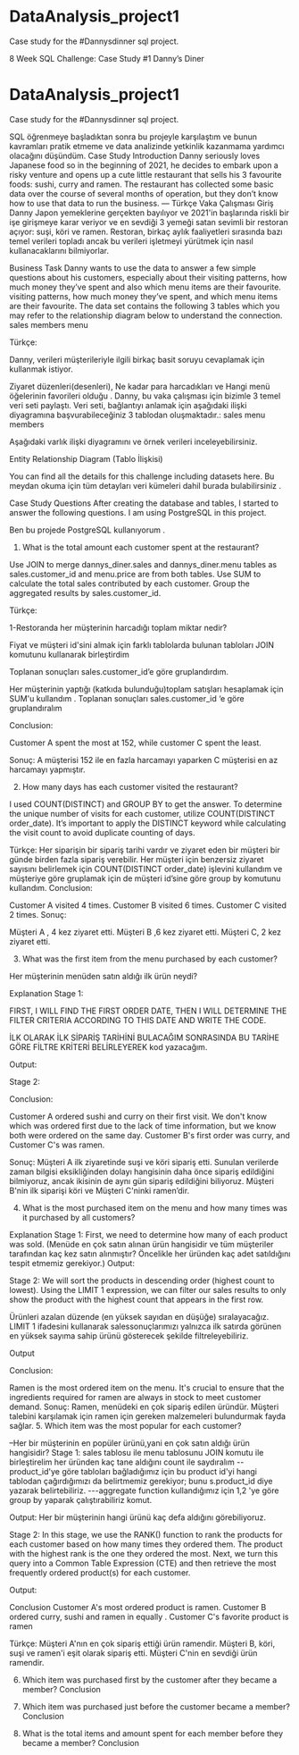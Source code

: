 # DataAnalysis_project1
Case study  for the #Dannysdinner sql project.

8 Week SQL Challenge: Case Study #1 Danny’s Diner

# DataAnalysis_project1

Case study  for the #Dannysdinner sql project.

SQL öğrenmeye başladıktan sonra bu projeyle  karşılaştım ve bunun kavramları pratik etmeme ve data analizinde yetkinlik kazanmama yardımcı olacağını düşündüm.
Case Study Introduction
Danny seriously loves Japanese food so in the beginning of 2021, he decides to embark upon a risky venture and opens up a cute little restaurant that sells his 3 favourite foods: sushi, curry and ramen.
The restaurant has collected some basic data over the course of several months of operation, but they don’t know how to use that data to run the business.
—
Türkçe
Vaka Çalışması Giriş
Danny Japon yemeklerine gerçekten bayılıyor ve 2021'in başlarında riskli bir işe girişmeye karar veriyor ve en sevdiği 3 yemeği satan sevimli bir restoran açıyor: suşi, köri ve ramen.
Restoran, birkaç aylık faaliyetleri sırasında bazı temel verileri topladı ancak bu verileri işletmeyi yürütmek için nasıl kullanacaklarını bilmiyorlar.

Business Task
Danny wants to use the data to answer a few simple questions about his customers, especially about their visiting patterns, how much money they’ve spent and also which menu items are their favourite.
visiting patterns,
how much money they’ve spent, and
which menu items are their favourite.
The data set contains the following 3 tables which you may refer to the relationship diagram below to understand the connection.
sales
members
menu







Türkçe:

Danny, verileri müşterileriyle ilgili birkaç basit soruyu cevaplamak için kullanmak istiyor. 

Ziyaret düzenleri(desenleri),
Ne kadar para harcadıkları ve
Hangi menü öğelerinin favorileri olduğu .
Danny, bu vaka çalışması için bizimle 3 temel veri seti paylaştı.
Veri seti, bağlantıyı anlamak için aşağıdaki ilişki diyagramına başvurabileceğiniz 3 tablodan oluşmaktadır.:
sales
menu
members


Aşağıdaki varlık ilişki diyagramını ve örnek verileri inceleyebilirsiniz.






Entity Relationship Diagram
(Tablo İlişkisi)




You can find all the details for this challenge including datasets here.
Bu meydan okuma için tüm detayları veri kümeleri dahil burada bulabilirsiniz .







Case Study Questions
After creating the database and tables, I started to answer the following questions.
I am using PostgreSQL in this project.

Ben bu projede PostgreSQL kullanıyorum .
1. What is the total amount each customer spent at the restaurant?


Use JOIN to merge dannys_diner.sales and dannys_diner.menu tables as sales.customer_id and menu.price are from both tables.
Use SUM to calculate the total sales contributed by each customer.
Group the aggregated results by sales.customer_id.


Türkçe:


1-Restoranda her müşterinin harcadığı toplam miktar nedir?




Fiyat ve müşteri id'sini almak için farklı tablolarda bulunan tabloları JOIN komutunu kullanarak birleştirdim 


Toplanan sonuçları sales.customer_id’e göre gruplandırdım.


Her müşterinin yaptığı (katkıda bulunduğu)toplam satışları hesaplamak için SUM'u kullandım .
Toplanan sonuçları sales.customer_id ‘e göre gruplandıralım 





Conclusion:


Customer A spent the most at 152, while customer C spent the least.

Sonuç:
A müşterisi 152  ile en fazla harcamayı yaparken C müşterisi en az harcamayı yapmıştır.


2. How many days has each customer visited the restaurant?

I used COUNT(DISTINCT) and GROUP BY to get the answer.
To determine the unique number of visits for each customer, utilize COUNT(DISTINCT order_date). It’s important to apply the DISTINCT keyword while calculating the visit count to avoid duplicate counting of days. 


Türkçe:
Her siparişin bir sipariş tarihi vardır ve ziyaret eden bir müşteri bir günde birden fazla sipariş verebilir.
Her müşteri için benzersiz ziyaret sayısını belirlemek için COUNT(DISTINCT order_date) işlevini kullandım ve müşteriye göre gruplamak için de müşteri id’sine göre group by komutunu kullandım.
Conclusion:


Customer A visited 4 times.
Customer B visited 6 times.
Customer C visited 2 times.
Sonuç:

Müşteri A , 4 kez ziyaret etti.
Müşteri B ,6 kez ziyaret etti.
Müşteri C,  2 kez ziyaret etti.




3. What was the first item from the menu purchased by each customer?

Her müşterinin menüden satın aldığı ilk ürün neydi?

Explanation
Stage 1:

FIRST, I WILL FIND THE FIRST ORDER DATE, THEN I WILL DETERMINE THE FILTER CRITERIA ACCORDING TO THIS DATE AND WRITE THE CODE.

İLK OLARAK İLK SİPARİŞ TARİHİNİ BULACAĞIM SONRASINDA BU TARİHE GÖRE FİLTRE KRİTERİ BELİRLEYEREK kod yazacağım.




Output:



Stage 2:


Conclusion:



Customer A ordered sushi and curry on their first visit. We don't know which was ordered first due to the lack of time information, but we know both were ordered on the same day. Customer B's first order was curry, and Customer C's was ramen.



Sonuç:
Müşteri A ilk ziyaretinde suşi ve köri sipariş etti. Sunulan verilerde zaman bilgisi eksikliğinden dolayı hangisinin daha önce sipariş edildiğini bilmiyoruz, ancak ikisinin de aynı gün sipariş edildiğini biliyoruz. 
Müşteri B'nin ilk siparişi köri ve Müşteri C'ninki ramen’dir.








4. What is the most purchased item on the menu and how many times was it purchased by all customers?



Explanation
Stage 1:
First, we need to determine how many of each product was sold.
(Menüde en çok satın alınan ürün hangisidir ve tüm müşteriler tarafından kaç kez satın alınmıştır?
Öncelikle her üründen kaç adet satıldığını tespit etmemiz gerekiyor.)
Output:




Stage 2:
We will sort the products in descending order (highest count to lowest). Using the LIMIT 1 expression, we can filter our sales results to only show the product with the highest count that appears in the first row.

Ürünleri azalan düzende (en yüksek sayıdan en düşüğe) sıralayacağız. LIMIT 1 ifadesini kullanarak salessonuçlarımızı yalnızca ilk satırda görünen en yüksek sayıma sahip ürünü gösterecek şekilde filtreleyebiliriz.






Output


Conclusion:

Ramen is the most ordered item on the menu. It's crucial to ensure that the ingredients required for ramen are always in stock to meet customer demand.
Sonuç:
Ramen, menüdeki en çok sipariş edilen üründür. Müşteri talebini karşılamak için ramen için gereken malzemeleri bulundurmak fayda sağlar.
5. Which item was the most popular for each customer?

–Her bir müşterinin en popüler ürünü,yani en çok satın aldığı ürün hangisidir?
Stage 1:
sales tablosu ile menu tablosunu JOIN komutu ile birleştirelim
her üründen kaç tane aldığını count ile saydıralım
--product_id'ye göre tabloları bağladığımız için bu product id'yi hangi tablodan çağırdığımızı da belirtmemiz gerekiyor; bunu s.product_id diye yazarak belirtebiliriz.
---aggregate function kullandığımız için 1,2 'ye göre group by yaparak çalıştırabiliriz komut.




Output: Her bir müşterinin hangi ürünü kaç defa  aldığını görebiliyoruz.


Stage 2:
In this stage, we use the RANK() function to rank the products for each customer based on how many times they ordered them. The product with the highest rank is the one they ordered the most. Next, we turn this query into a Common Table Expression (CTE) and then retrieve the most frequently ordered product(s) for each customer.



Output:

Conclusion
Customer A's most ordered product is ramen. Customer B ordered curry, sushi and ramen in equally . Customer C's favorite product is ramen


Türkçe:
Müşteri A'nın en çok sipariş ettiği ürün ramendir. Müşteri B, köri, suşi ve ramen'i eşit olarak sipariş etti. Müşteri C'nin en sevdiği ürün ramendir.


6. Which item was purchased first by the customer after they became a member?
Conclusion




7. Which item was purchased just before the customer became a member?
Conclusion




8. What is the total items and amount spent for each member before they became a member?
Conclusion








